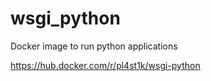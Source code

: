 # wsgi_python
Docker image to run python applications

https://hub.docker.com/r/pl4st1k/wsgi-python
